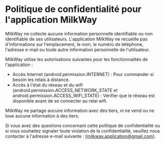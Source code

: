 # Politique de confidentialité pour l'application MilkWay

MilkWay ne collecte aucune information personnelle identifiable ou non identifiable de ses utilisateurs. L'application MilkWay ne recueille pas d'informations sur l'emplacement, le nom, le numéro de téléphone, l'adresse e-mail ou toute autre information personnelle de l'utilisateur.

MilkWay utilise les autorisations suivantes pour les fonctionnalités de l'application :

- Accès Internet (android.permission.INTERNET) : Pour commander si besoin les relais à distance.
- Accès à l'état du réseau et du wifi (android.permission.ACCESS_NETWORK_STATE et android.permission.ACCESS_WIFI_STATE) : Vérifier que le réseau est disponible avant de se connecter au relai wifi.

MilkWay ne partage aucune information avec des tiers, ni ne vend ou ne loue aucune information à des tiers.

Si vous avez des questions concernant cette politique de confidentialité ou si vous souhaitez signaler toute violation de la confidentialité, veuillez nous contacter à l'adresse e-mail suivante : [milkway.application@gmail.com].
